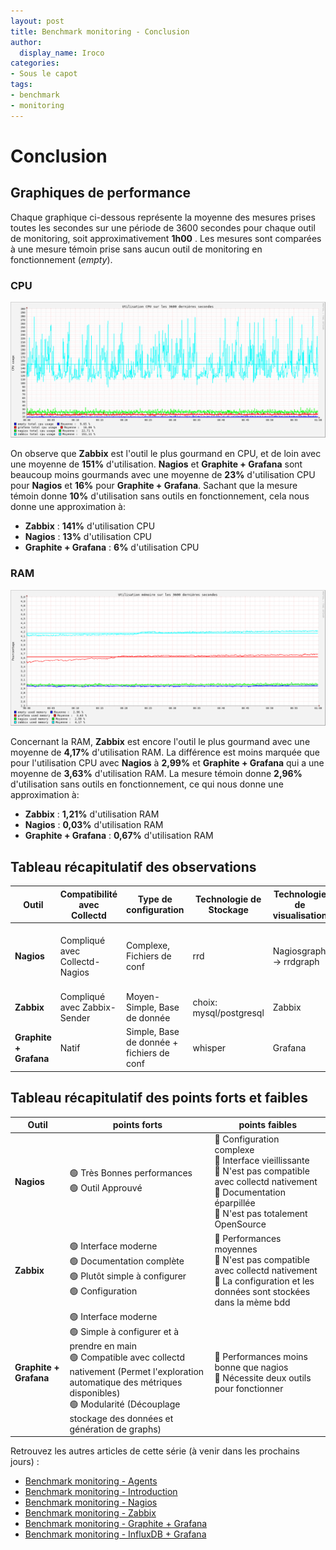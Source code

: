 ```yaml
---
layout: post
title: Benchmark monitoring - Conclusion
author:
  display_name: Iroco
categories:
- Sous le capot
tags:
- benchmark
- monitoring
---
```

# Conclusion

## Graphiques de performance

Chaque graphique ci-dessous représente la moyenne des mesures prises toutes les secondes sur une période de 3600 secondes pour chaque outil de monitoring, soit approximativement **1h00** . Les mesures sont comparées à une mesure témoin prise sans aucun outil de monitoring en fonctionnement (*empty*).

### CPU

[![Graphique comparatif de l'utilisation CPU des trois outils.](../images/monitoring-dasboard-benchmark/graph_cpu_usage.png)](../images/monitoring-dasboard-benchmark/graph_cpu_usage.png)

On observe que **Zabbix** est l'outil le plus gourmand en CPU, et de loin avec une moyenne de **151%** d'utilisation. **Nagios** et **Graphite + Grafana** sont beaucoup moins gourmands avec une moyenne de **23%** d'utilisation CPU pour **Nagios** et **16%** pour **Graphite + Grafana**. Sachant que la mesure témoin donne **10%** d'utilisation sans outils en fonctionnement, cela nous donne une approximation à:
  - **Zabbix** : **141%** d'utilisation CPU
  - **Nagios** : **13%** d'utilisation CPU
  - **Graphite + Grafana** : **6%** d'utilisation CPU

### RAM

[![Graphique comparatif de l'utilisation mémoire des trois outils.](../images/monitoring-dasboard-benchmark/graph_memory_usage.png)](../images/monitoring-dasboard-benchmark/graph_memory_usage.png)

Concernant la RAM, **Zabbix** est encore l'outil le plus gourmand avec une moyenne de **4,17%** d'utilisation RAM. La différence est moins marquée que pour l'utilisation CPU avec **Nagios** à **2,99%** et **Graphite + Grafana** qui a une moyenne de **3,63%** d'utilisation RAM. La mesure témoin donne **2,96%** d'utilisation sans outils en fonctionnement, ce qui nous donne une
approximation à:
  - **Zabbix** : **1,21%** d'utilisation RAM
  - **Nagios** : **0,03%** d'utilisation RAM
  - **Graphite + Grafana** : **0,67%** d'utilisation RAM

## Tableau récapitulatif des observations

| Outil | Compatibilité avec Collectd | Type de configuration | Technologie de Stockage | Technologie de visualisation | Interface | Performances | Système d'alerte | OpenSource |
|------------ |---------|---------|-------------|-----------| ----------|---|---|---|
|**Nagios**| Compliqué avec Collectd-Nagios | Complexe, Fichiers de conf | rrd | Nagiosgraph -> rrdgraph | Ancienne, peu intuitive | Très bonnes | Oui, non testé | Partiellement, plugins payants (Icnga -> Fork OpenSource) |
|**Zabbix**| Compliqué avec Zabbix-Sender | Moyen-Simple, Base de donnée | choix: mysql/postgresql | Zabbix | Moderne, moyennement intuitive | Moyennes | Oui, testé | Oui|
|**Graphite + Grafana**| Natif | Simple, Base de donnée + fichiers de conf  | whisper | Grafana | Moderne, intuitive | Bonnes | Oui, testé | Oui|

## Tableau récapitulatif des points forts et faibles

|Outil | points forts | points faibles |
|---|---|---|
| **Nagios** | 🟢 Très Bonnes performances <br> 🟢 Outil Approuvé | 🔴 Configuration complexe <br> 🔴 Interface vieillissante <br> 🔴 N'est pas compatible avec collectd nativement <br> 🔴 Documentation éparpillée <br> 🔴 N'est pas totalement OpenSource |
| **Zabbix** | 🟢 Interface moderne <br> 🟢  Documentation complète <br> 🟢  Plutôt simple à configurer <br> 🟢  Configuration | 🔴 Performances moyennes <br> 🔴 N'est pas compatible avec collectd nativement <br> 🔴 La configuration et les données sont stockées dans la mème bdd |
| **Graphite + Grafana** | 🟢 Interface moderne <br> 🟢  Simple à configurer et à prendre en main <br> 🟢  Compatible avec collectd nativement (Permet l'exploration automatique des métriques disponibles) <br> 🟢  Modularité (Découplage stockage des données et génération de graphs) | 🔴 Performances moins bonne que nagios <br> 🔴  Nécessite deux outils pour fonctionner|

Retrouvez les autres articles de cette série (à venir dans les prochains jours) :

- [Benchmark monitoring - Agents](/monitoring-agents/)
- [Benchmark monitoring - Introduction](/monitoring-introduction/)
- [Benchmark monitoring - Nagios](/monitoring-nagios/)
- [Benchmark monitoring - Zabbix](/monitoring-zabbix/)
- [Benchmark monitoring - Graphite + Grafana](/monitoring-graphite/)
- [Benchmark monitoring - InfluxDB + Grafana](/monitoring-influxdb)
